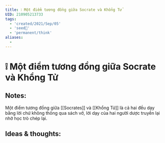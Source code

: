 ```yaml
---
title: ❕ Một điểm tương đồng giữa Socrate và Khổng Tử
UID: 210905213733
tags:
  - 'created/2021/Sep/05'
  - 'seed🥜'
  - 'permanent/think'
aliases:
  - 
---
```

# ❕ Một điểm tương đồng giữa Socrate và Khổng Tử

## Notes:
Một điểm tương đồng giữa [[Socrates]] và [[Khổng Tử]] là cả hai đều dạy bằng lời chứ không thông qua sách vở, lời dạy của hai người dược truyền lại nhờ học trò chép lại.

## Ideas & thoughts:
